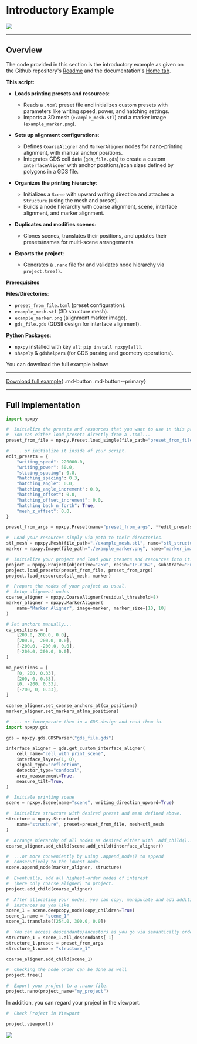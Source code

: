 # Introductory Example
![](example0_viewport.png)

---

## Overview
The code provided in this section is the introductory example as given on the Github repository's [Readme](https://github.com/cuenlueer/npxpy/blob/main/README.md)
and the documentation's [Home tab](https://cuenlueer.github.io/npxpy/).

**This script:**

- **Loads printing presets and resources**:  
  - Reads a `.toml` preset file and initializes custom presets with parameters like writing speed, power, and hatching settings.  
  - Imports a 3D mesh (`example_mesh.stl`) and a marker image (`example_marker.png`).  

- **Sets up alignment configurations**:  
  - Defines `CoarseAligner` and `MarkerAligner` nodes for nano-printing alignment, with manual anchor positions.  
  - Integrates GDS cell data (`gds_file.gds`) to create a custom `InterfaceAligner` with anchor positions/scan sizes defined by polygons in a GDS file.  

- **Organizes the printing hierarchy**:  
  - Initializes a `Scene` with upward writing direction and attaches a `Structure` (using the mesh and preset).  
  - Builds a node hierarchy with coarse alignment, scene, interface alignment, and marker alignment.  

- **Duplicates and modifies scenes**:  
  - Clones scenes, translates their positions, and updates their presets/names for multi-scene arrangements.  

- **Exports the project**:  
  - Generates a `.nano` file for and validates node hierarchy via `project.tree()`.

**Prerequisites**

**Files/Directories**:  
- `preset_from_file.toml` (preset configuration).  
- `example_mesh.stl` (3D structure mesh).  
- `example_marker.png` (alignment marker image).  
- `gds_file.gds` (GDSII design for interface alignment).  

**Python Packages**:  
- `npxpy` installed with key `all`: `pip install npxpy[all]`.  
- `shapely` & `gdshelpers` (for GDS parsing and geometry operations).

You can download the full example below:

---

[Download full example](example_README.zip){ .md-button .md-button--primary}

---

## Full Implementation

```python
import npxpy

#  Initialize the presets and resources that you want to use in this project.
#  You can either load presets directly from a .toml...
preset_from_file = npxpy.Preset.load_single(file_path="preset_from_file.toml")

#  ... or initialize it inside of your script.
edit_presets = {
    "writing_speed": 220000.0,
    "writing_power": 50.0,
    "slicing_spacing": 0.8,
    "hatching_spacing": 0.3,
    "hatching_angle": 0.0,
    "hatching_angle_increment": 0.0,
    "hatching_offset": 0.0,
    "hatching_offset_increment": 0.0,
    "hatching_back_n_forth": True,
    "mesh_z_offset": 0.0,
}

preset_from_args = npxpy.Preset(name="preset_from_args", **edit_presets)

#  Load your resources simply via path to their directories.
stl_mesh = npxpy.Mesh(file_path="./example_mesh.stl", name="stl_structure")
marker = npxpy.Image(file_path="./example_marker.png", name="marker_image")

#  Initialize your project and load your presets and resources into it.
project = npxpy.Project(objective="25x", resin="IP-n162", substrate="FuSi")
project.load_presets(preset_from_file, preset_from_args)
project.load_resources(stl_mesh, marker)

#  Prepare the nodes of your project as usual.
#  Setup alignment nodes
coarse_aligner = npxpy.CoarseAligner(residual_threshold=8)
marker_aligner = npxpy.MarkerAligner(
    name="Marker Aligner", image=marker, marker_size=[10, 10]
)

# Set anchors manually...
ca_positions = [
    [200.0, 200.0, 0.0],
    [200.0, -200.0, 0.0],
    [-200.0, -200.0, 0.0],
    [-200.0, 200.0, 0.0],
]

ma_positions = [
    [0, 200, 0.33],
    [200, 0, 0.33],
    [0, -200, 0.33],
    [-200, 0, 0.33],
]

coarse_aligner.set_coarse_anchors_at(ca_positions)
marker_aligner.set_markers_at(ma_positions)

#  ... or incorporate them in a GDS-design and read them in.
import npxpy.gds

gds = npxpy.gds.GDSParser("gds_file.gds")

interface_aligner = gds.get_custom_interface_aligner(
    cell_name="cell_with_print_scene",
    interface_layer=(1, 0),
    signal_type="reflection",
    detector_type="confocal",
    area_measurement=True,
    measure_tilt=True,
)

#  Initiale printing scene
scene = npxpy.Scene(name="scene", writing_direction_upward=True)

#  Initialize structure with desired preset and mesh defined above.
structure = npxpy.Structure(
    name="structure", preset=preset_from_file, mesh=stl_mesh
)

#  Arrange hierarchy of all nodes as desired either with .add_child()...
coarse_aligner.add_child(scene.add_child(interface_aligner))

#  ...or more conveniently by using .append_node() to append
#  consecutively to the lowest node.
scene.append_node(marker_aligner, structure)

#  Eventually, add all highest-order nodes of interest
#  (here only coarse_aligner) to project.
project.add_child(coarse_aligner)

#  After allocating your nodes, you can copy, manipulate and add additional
#  instances as you like.
scene_1 = scene.deepcopy_node(copy_children=True)
scene_1.name = "scene_1"
scene_1.translate([254.0, 300.0, 0.0])

#  You can access descendants/ancestors as you go via semantically ordered lists.
structure_1 = scene_1.all_descendants[-1]
structure_1.preset = preset_from_args
structure_1.name = "structure_1"

coarse_aligner.add_child(scene_1)

#  Checking the node order can be done as well
project.tree()

#  Export your project to a .nano-file.
project.nano(project_name="my_project")

```

In addition, you can regard your project in the viewport.

```python
#  Check Project in Viewport

project.viewport()

```

![](example0_viewport.png)